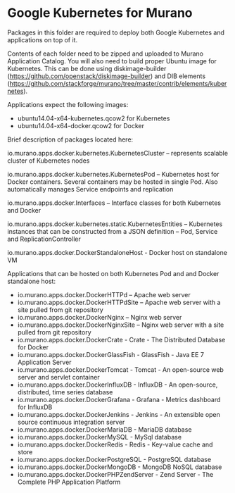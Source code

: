 # Google Kubernetes for Murano

Packages in this folder are required to deploy both Google Kubernetes and applications 
on top of it.

Contents of each folder need to be zipped and uploaded to Murano Application Catalog. 
You will also need to build proper Ubuntu image for Kubernetes. 
This can be done using diskimage-builder (https://github.com/openstack/diskimage-builder) and 
DIB elements (https://github.com/stackforge/murano/tree/master/contrib/elements/kubernetes).

Applications expect the following images:

* ubuntu14.04-x64-kubernetes.qcow2 for Kubernetes
* ubuntu14.04-x64-docker.qcow2 for Docker

Brief description of packages located here:

io.murano.apps.docker.kubernetes.KubernetesCluster – represents scalable 
cluster of Kubernetes nodes

io.murano.apps.docker.kubernetes.KubernetesPod – Kubernetes host for Docker 
containers. Several containers may be hosted in single Pod. Also 
automatically manages Service endpoints and replication

io.murano.apps.docker.Interfaces – Interface classes for both Kubernetes and Docker

io.murano.apps.docker.kubernetes.static.KubernetesEntities – Kubernetes 
instances that can be constructed from a JSON definition – Pod, Service 
and ReplicationController

io.murano.apps.docker.DockerStandaloneHost - Docker host on standalone VM

Applications that can be hosted on both Kubernetes Pod and and Docker standalone host:

* io.murano.apps.docker.DockerHTTPd – Apache web server
* io.murano.apps.docker.DockerHTTPdSite – Apache web server with a site pulled from git repository
* io.murano.apps.docker.DockerNginx – Nginx web server
* io.murano.apps.docker.DockerNginxSite – Nginx web server with a site pulled from git repository
* io.murano.apps.docker.DockerCrate - Crate - The Distributed Database for Docker
* io.murano.apps.docker.DockerGlassFish - GlassFish - Java EE 7 Application Server
* io.murano.apps.docker.DockerTomcat - Tomcat - An open-source web server and servlet container
* io.murano.apps.docker.DockerInfluxDB - InfluxDB - An open-source, distributed, time series database
* io.murano.apps.docker.DockerGrafana - Grafana - Metrics dashboard for InfluxDB
* io.murano.apps.docker.DockerJenkins - Jenkins - An extensible open source continuous integration server
* io.murano.apps.docker.DockerMariaDB - MariaDB database
* io.murano.apps.docker.DockerMySQL - MySql database
* io.murano.apps.docker.DockerRedis - Redis - Key-value cache and store
* io.murano.apps.docker.DockerPostgreSQL - PostgreSQL database
* io.murano.apps.docker.DockerMongoDB - MongoDB NoSQL database
* io.murano.apps.docker.DockerPHPZendServer - Zend Server - The Complete PHP Application Platform


